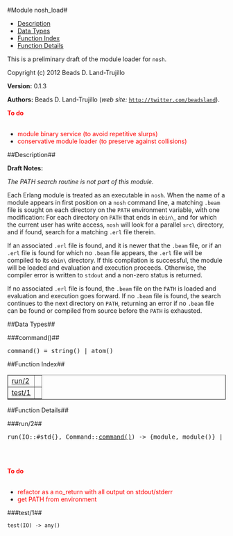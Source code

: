 

#Module nosh_load#

* [Description](#description)
* [Data Types](#types)
* [Function Index](#index)
* [Function Details](#functions)


This is a preliminary draft of the module loader for `nosh`.

Copyright (c) 2012 Beads D. Land-Trujillo

__Version:__ 0.1.3

__Authors:__ Beads D. Land-Trujillo (_web site:_ [`http://twitter.com/beadsland`](http://twitter.com/beadsland)).

__<font color="red">To do</font>__
<br></br>

* <font color="red"> module binary service (to avoid repetitive slurps)</font>
* <font color="red"> conservative module loader (to preserve against collisions)</font>
<a name="description"></a>

##Description##




__Draft Notes:__



_The PATH search routine is not part of this module._



Each Erlang module is treated as an executable in `nosh`.  When the
name of a module appears in first position on a `nosh` command line, a
matching `.beam` file is sought on each directory on the `PATH`
environment variable, with one modification:  For each directory on
`PATH` that ends in `ebin\`, and for which the current user has write
access, `nosh` will look for a parallel `src\` directory, and if found,
search for a matching `.erl` file therein.



If an associated `.erl` file is found, and it is newer that the `.beam`
file, or if an `.erl` file is found for which no `.beam` file appears,
the `.erl` file will be compiled to its `ebin\` directory.  If this
compilation is successful, the module will be loaded and evaluation
and execution proceeds.  Otherwise, the compiler error is written to
`stdout` and a non-zero status is returned.

If no associated `.erl` file is found, the `.beam` file on the `PATH`
is loaded and evaluation and execution goes forward.  If no `.beam`
file is found, the search continues to the next directory on `PATH`,
returning an error if no `.beam` file can be found or compiled from
source before the `PATH` is exhausted.
<a name="types"></a>

##Data Types##




###<a name="type-command">command()</a>##



<pre>command() = string() | atom()</pre>
<a name="index"></a>

##Function Index##


<table width="100%" border="1" cellspacing="0" cellpadding="2" summary="function index"><tr><td valign="top"><a href="#run-2">run/2</a></td><td></td></tr><tr><td valign="top"><a href="#test-1">test/1</a></td><td></td></tr></table>


<a name="functions"></a>

##Function Details##

<a name="run-2"></a>

###run/2##


<pre>run(IO::#std{}, Command::<a href="#type-command">command()</a>) -> {module, module()} | {error, any()}</pre>
<br></br>


__<font color="red">To do</font>__
<br></br>

* <font color="red">refactor as a no_return with all output on stdout/stderr</font>
* <font color="red">get PATH from environment</font>
<a name="test-1"></a>

###test/1##


`test(IO) -> any()`

